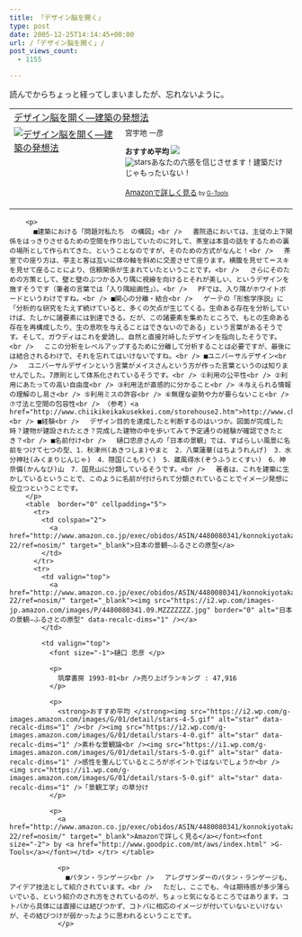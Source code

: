 ```yaml
---
title: 「デザイン脳を開く」
type: post
date: 2005-12-25T14:14:45+00:00
url: /「デザイン脳を開く」/
post_views_count:
  - 1155

---
```

読んでからちょっと経ってしまいましたが、忘れないように。

<table  border="0" cellpadding="5">
  <tr>
    <td colspan="2">
      <a href="http://www.amazon.co.jp/exec/obidos/ASIN/439500699X/konnokiyotaka-22/ref=nosim/" target="_blank">デザイン脳を開く―建築の発想法</a>
    </td>
  </tr>
  
  <tr>
    <td valign="top">
      <a href="http://www.amazon.co.jp/exec/obidos/ASIN/439500699X/konnokiyotaka-22/ref=nosim/" target="_blank"><img src="https://i2.wp.com/images.amazon.com/images/P/439500699X.09._SCMZZZZZZZ_.jpg" border="0" alt="デザイン脳を開く―建築の発想法" data-recalc-dims="1" /></a>
    </td>
    <td valign="top">
      <font size="-1">宮宇地 一彦 </p>
      <p>
        <strong>おすすめ平均</strong> <img src="https://i2.wp.com/g-images.amazon.com/images/G/01/detail/stars-4-0.gif" data-recalc-dims="1" /><br /><img src="https://i2.wp.com/g-images.amazon.com/images/G/01/detail/stars-4-0.gif" alt="stars" data-recalc-dims="1" />あなたの六感を信じさせます！建築だけじゃもったいない！
      </p>
      <p>
        <a href="http://www.amazon.co.jp/exec/obidos/ASIN/439500699X/konnokiyotaka-22/ref=nosim/" target="_blank">Amazonで詳しく見る</a></font><font size="-2"> by <a href="http://www.goodpic.com/mt/aws/index.html" >G-Tools</a></font></td> </tr> </table> 
        
        <p>
          ■建築における「問題対私たち　の構図」<br /> 　書院造においては、主従の上下関係をはっきりさせるための空間を作り出していたのに対して、茶室は本音の話をするための裏の場所として作られてきた、ということなのですが、そのための方式がなんと！<br /> 　茶室での座り方は、亭主と客は互いに体の軸を斜めに交差させて座ります。横腹を見せて＝スキを見せて座ることにより、信頼関係が生まれていたということです。<br /> 　さらにそのための方策として、壁と壁のぶつかる入り隅に視線を向けるとそれが美しい、というデザインを施すそうです（筆者の言葉では「入り隅絵画性」）。<br /> 　PFでは、入り隅がホワイトボードというわけですね。<br /> ■関心の分離・結合<br /> 　ゲーテの「形態学序説」に「分析的な研究をたえず続けていると、多くの欠点が生じてくる。生命ある存在を分析していけば、たしかに諸要素には到達できる。だが、この諸要素を集めたところで、もとの生命ある存在を再構成したり、生の息吹を与えることはできないのである」という言葉があるそうです。そして、ガウディはこれを愛読し、自然と直接対峙したデザインを指向したそうです。<br /> 　ここの分析をレベルアップするために分離して分析することは必要ですが、最後には結合されるわけで、それを忘れてはいけないですね。<br /> ■ユニバーサルデザイン<br /> 　ユニバーサルデザインという言葉がメイスさんという方が作った言葉というのは知りませんでした。7原則として体系化されているそうです。<br /> ①利用の公平性<br /> ②利用にあたっての高い自由度<br /> ③利用法が直感的に分かること<br /> ④与えられる情報の理解のし易さ<br /> ⑤利用ミスの許容<br /> ⑥無理な姿勢や力が要らないこと<br /> ⑦寸法と空間の包容性<br /> （参考）<a href="http://www.chiikikeikakusekkei.com/storehouse2.htm">http://www.chiikikeikakusekkei.com/storehouse2.htm</a><br /> ■経験<br /> 　デザイン目的を達成したと判断するのはいつか。図面が完成した時？建物が建設されたとき？完成した建物の中を歩いてみて予定通りの経験が確認できたとき？<br /> ■名前付け<br /> 　樋口忠彦さんの「日本の景観」では、すばらしい風景に名前をつけて七つの型、1．秋津州(あきつしま)やまと　2．八葉蓮華(はちようれんげ)　3．水分神社(みくまりじんじゃ)　4．隠国(こもりく)　5．蔵風得水(ぞうふうとくすい)　6．神奈備(かんなび)山　7．国見山に分類しているそうです。<br /> 　著者は、これを建築に生かしているということで、このように名前が付けられて分類されていることでイメージ発想に役立つということです。
        </p>
        <table  border="0" cellpadding="5">
          <tr>
            <td colspan="2">
              <a href="http://www.amazon.co.jp/exec/obidos/ASIN/4480080341/konnokiyotaka-22/ref=nosim/" target="_blank">日本の景観―ふるさとの原型</a>
            </td>
          </tr>
          <tr>
            <td valign="top">
              <a href="http://www.amazon.co.jp/exec/obidos/ASIN/4480080341/konnokiyotaka-22/ref=nosim/" target="_blank"><img src="https://i2.wp.com/images-jp.amazon.com/images/P/4480080341.09.MZZZZZZZ.jpg" border="0" alt="日本の景観―ふるさとの原型" data-recalc-dims="1" /></a>
            </td>
            
            <td valign="top">
              <font size="-1">樋口 忠彦 </p> 
              
              <p>
                筑摩書房 1993-01<br />売り上げランキング : 47,916
              </p>
              
              <p>
                <strong>おすすめ平均 </strong><img src="https://i2.wp.com/g-images.amazon.com/images/G/01/detail/stars-4-5.gif" alt="star" data-recalc-dims="1" /><br /><img src="https://i2.wp.com/g-images.amazon.com/images/G/01/detail/stars-4-0.gif" alt="star" data-recalc-dims="1" />素朴な景観論<br /><img src="https://i1.wp.com/g-images.amazon.com/images/G/01/detail/stars-5-0.gif" alt="star" data-recalc-dims="1" />感性を重んじているところがポイントではないでしょうか<br /><img src="https://i1.wp.com/g-images.amazon.com/images/G/01/detail/stars-5-0.gif" alt="star" data-recalc-dims="1" />「景観工学」の草分け
              </p>
              
              <p>
                <a href="http://www.amazon.co.jp/exec/obidos/ASIN/4480080341/konnokiyotaka-22/ref=nosim/" target="_blank">Amazonで詳しく見る</a></font><font size="-2"> by <a href="http://www.goodpic.com/mt/aws/index.html" >G-Tools</a></font></td> </tr> </table> 
                
                <p>
                  ■パタン・ランゲージ<br /> 　アレグザンダーのパタン・ランゲージも、アイデア技法として紹介されています。<br /> 　ただし、ここでも、今は期待感が多少薄らいでいる、という紹介のされ方をされているのが、ちょっと気になるところではあります。コトバから具体には直接には結びつかず、コトバに相応のイメージが付いていないといけないが、その結びつけが弱かったように思われるということです。
                </p>